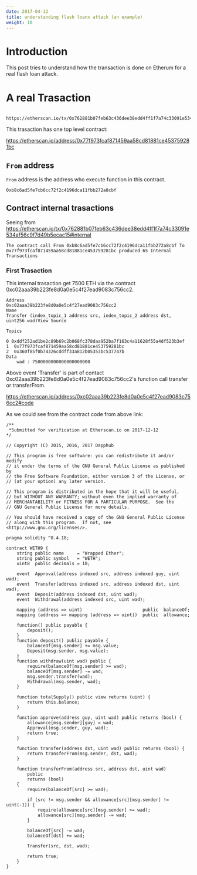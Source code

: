 ```yaml
---
date: 2017-04-12
title: understanding flash loanx attack (an example)
weight: 10
---
```



# Introduction

This post tries to understand how the transaction is done on Etherum for a real
flash loan attack.


# A real Trasaction


```

https://etherscan.io/tx/0x762881b07feb63c436dee38edd4ff1f7a74c33091e534af56c9f7d49b5ecac15

```

This trasaction has one top level contract:

https://etherscan.io/address/0x77f973fcaf871459aa58cd81881ce453759281bc

## `From` address

`From` address is the address who execute function in this contract.

```
0xb8c6ad5fe7cb6cc72f2c4196dca11fbb272a8cbf
```

## Contract internal trasactions

Seeing from https://etherscan.io/tx/0x762881b07feb63c436dee38edd4ff1f7a74c33091e534af56c9f7d49b5ecac15#internal

```
The contract call From 0xb8c6ad5fe7cb6cc72f2c4196dca11fbb272a8cbf To 0x77f973fcaf871459aa58cd81881ce453759281bc produced 65 Internal Transactions
```

### First Trasaction

This internal trasaction get 7500 ETH via the contract 0xc02aaa39b223fe8d0a0e5c4f27ead9083c756cc2.

```
Address
0xc02aaa39b223fe8d0a0e5c4f27ead9083c756cc2
Name
Transfer (index_topic_1 address src, index_topic_2 address dst, uint256 wad)View Source

Topics

0 0xddf252ad1be2c89b69c2b068fc378daa952ba7f163c4a11628f55a4df523b3ef
1  0x77f973fcaf871459aa58cd81881ce453759281bc
2  0x360f85f0b74326cddff33a812b05353bc537747b
Data
    wad : 7500000000000000000000

```

Above event 'Transfer' is part of contact 0xc02aaa39b223fe8d0a0e5c4f27ead9083c756cc2's
function call transfer or transferFrom.

https://etherscan.io/address/0xc02aaa39b223fe8d0a0e5c4f27ead9083c756cc2#code

As we could see from the contract code from above link:

```
/**
 *Submitted for verification at Etherscan.io on 2017-12-12
*/

// Copyright (C) 2015, 2016, 2017 Dapphub

// This program is free software: you can redistribute it and/or modify
// it under the terms of the GNU General Public License as published by
// the Free Software Foundation, either version 3 of the License, or
// (at your option) any later version.

// This program is distributed in the hope that it will be useful,
// but WITHOUT ANY WARRANTY; without even the implied warranty of
// MERCHANTABILITY or FITNESS FOR A PARTICULAR PURPOSE.  See the
// GNU General Public License for more details.

// You should have received a copy of the GNU General Public License
// along with this program.  If not, see <http://www.gnu.org/licenses/>.

pragma solidity ^0.4.18;

contract WETH9 {
    string public name     = "Wrapped Ether";
    string public symbol   = "WETH";
    uint8  public decimals = 18;

    event  Approval(address indexed src, address indexed guy, uint wad);
    event  Transfer(address indexed src, address indexed dst, uint wad);
    event  Deposit(address indexed dst, uint wad);
    event  Withdrawal(address indexed src, uint wad);

    mapping (address => uint)                       public  balanceOf;
    mapping (address => mapping (address => uint))  public  allowance;

    function() public payable {
        deposit();
    }
    function deposit() public payable {
        balanceOf[msg.sender] += msg.value;
        Deposit(msg.sender, msg.value);
    }
    function withdraw(uint wad) public {
        require(balanceOf[msg.sender] >= wad);
        balanceOf[msg.sender] -= wad;
        msg.sender.transfer(wad);
        Withdrawal(msg.sender, wad);
    }

    function totalSupply() public view returns (uint) {
        return this.balance;
    }

    function approve(address guy, uint wad) public returns (bool) {
        allowance[msg.sender][guy] = wad;
        Approval(msg.sender, guy, wad);
        return true;
    }

    function transfer(address dst, uint wad) public returns (bool) {
        return transferFrom(msg.sender, dst, wad);
    }

    function transferFrom(address src, address dst, uint wad)
        public
        returns (bool)
    {
        require(balanceOf[src] >= wad);

        if (src != msg.sender && allowance[src][msg.sender] != uint(-1)) {
            require(allowance[src][msg.sender] >= wad);
            allowance[src][msg.sender] -= wad;
        }

        balanceOf[src] -= wad;
        balanceOf[dst] += wad;

        Transfer(src, dst, wad);

        return true;
    }
}

```
